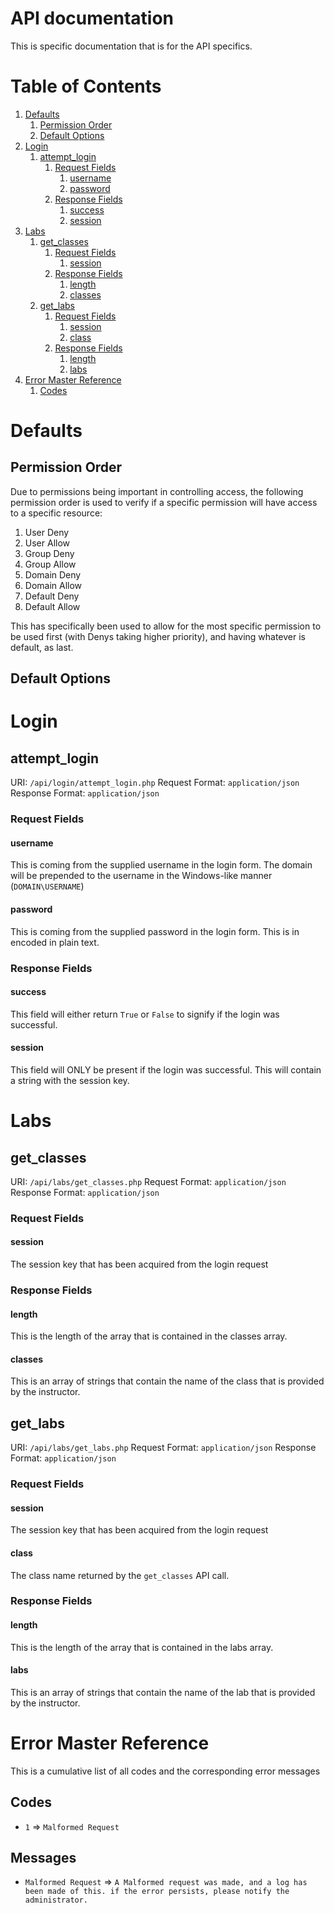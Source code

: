 # API documentation
This is specific documentation that is for the API specifics.
# Table of Contents
1. [Defaults](#defaults)
	1. [Permission Order](#defaults_permission_order)
	2. [Default Options](#defaults_default_options)
2. [Login](#login)
	1. [attempt_login](#login_attempt_login)
		1. [Request Fields](#login_attempt_login_request_fields)
			1. [username](#login_attempt_login_request_fields_username)
			2. [password](#login_attempt_login_request_fields_password)
		2. [Response Fields](#login_attempt_login_response_fields)
			1. [success](#login_attempt_login_response_fields_success)
			2. [session](#login_attempt_login_response_fields_session)
3. [Labs](#lab)
	1. [get_classes](#lab_get_classes)
		1. [Request Fields](#lab_get_classes_request_fields)
		   1. [session](#lab_get_classes_request_fields_session) 
		2. [Response Fields](#lab_get_classes_response_fields)
		   1. [length](#lab_get_classes_response_fields_length)
		   2. [classes](#lab_get_classes_response_fields_classes)
	1. [get_labs](#lab_get_labs)
		1. [Request Fields](#lab_get_labs_request_fields)
		   1. [session](#lab_get_labs_request_fields_session) 
		   1. [class](#lab_get_labs_request_fields_class) 
		2. [Response Fields](#lab_get_labs_response_fields)
		   1. [length](#lab_get_labs_response_fields_length)
		   2. [labs](#lab_get_labs_response_fields_classes)
4. [Error Master Reference](#error_master_reference)
	1. [Codes](#error_master_reference_codes)

<a name="defaults" id="defaults"></a>
# Defaults
<a name="defaults_permission_order" id="defaults_permission_order"></a>
## Permission Order
Due to permissions being important in controlling access, the following permission order is used to verify if a specific permission will have access to a specific resource:

1. User Deny
2. User Allow
3. Group Deny
4. Group Allow
5. Domain Deny
6. Domain Allow
7. Default Deny
8. Default Allow

This has specifically been used to allow for the most specific permission to be used first (with Denys taking higher priority), and having whatever is default, as last.
<a name="defaults_default_options" id="defaults_default_options"></a>
## Default Options
<a name="login" id="login"></a>
# Login
<a name="login_attempt_login" id="login_attempt_login"></a>
## attempt_login
URI: `/api/login/attempt_login.php`
Request Format: `application/json`
Response Format: `application/json`
<a name="login_attempt_login_request_fields" id="login_attempt_login_request_fields"></a>
### Request Fields
<a name="login_attempt_login_request_fields_username" id="login_attempt_login_request_fields_username"></a>
#### username
This is coming from the supplied username in the login form.
The domain will be prepended to the username in the Windows-like manner (`DOMAIN\USERNAME`)
<a name="login_attempt_login_request_fields_password" id="login_attempt_login_request_fields_password"></a>
#### password
This is coming from the supplied password in the login form. This is in encoded in plain text.
<a name="login_attempt_login_response_fields" id="login_attempt_login_response_fields"></a>
### Response Fields
<a name="login_attempt_login_response_fields_success" id="login_attempt_login_response_fields_success"></a>
#### success
This field will either return `True` or `False` to signify if the login was successful.
<a name="login_attempt_login_response_fields_session" id="login_attempt_login_response_fields_session"></a>
#### session
This field will ONLY be present if the login was successful. This will contain a string with the session key.
<a name="lab" id="lab"></a>
# Labs
<a name="lab_get_classes" id="lab_get_classes"></a>
## get_classes
URI: `/api/labs/get_classes.php`
Request Format: `application/json`
Response Format: `application/json`
<a name="lab_get_classes_request_fields" id="lab_get_classes_request_fields"></a>
### Request Fields
<a name="lab_get_classes_request_fields_session" id="lab_get_classes_request_fields_session"></a>
#### session
The session key that has been acquired from the login request
<a name="lab_get_classes_response_fields" id="lab_get_classes_response_fields"></a>
### Response Fields
<a name="lab_get_classes_response_fields_length" id="lab_get_classes_response_fields_length"></a>
#### length
This is the length of the array that is contained in the classes array.
<a name="lab_get_classes_response_fields_classes" id="lab_get_classes_response_fields_classes"></a>
#### classes
This is an array of strings that contain the name of the class that is provided by the instructor.
<a name="lab_get_labs" id="lab_get_labs"></a>
## get_labs
URI: `/api/labs/get_labs.php`
Request Format: `application/json`
Response Format: `application/json`
<a name="lab_get_labs_request_fields" id="lab_get_labs_request_fields"></a>
### Request Fields
<a name="lab_get_labs_request_fields_session" id="lab_get_labs_request_fields_session"></a>
#### session
The session key that has been acquired from the login request
<a name="lab_get_labs_request_fields_class" id="lab_get_labs_request_fields_class"></a>
#### class
The class name returned by the `get_classes` API call.
<a name="lab_get_labs_response_fields" id="lab_get_labs_response_fields"></a>
### Response Fields
<a name="lab_get_labs_response_fields_length" id="lab_get_labs_response_fields_length"></a>
#### length
This is the length of the array that is contained in the labs array.
<a name="lab_get_labs_response_fields_labs" id="lab_get_labs_response_fields_labs"></a>
#### labs
This is an array of strings that contain the name of the lab that is provided by the instructor.
<a name="error_master_reference" id="error_master_reference"></a>
# Error Master Reference
This is a cumulative list of all codes and the corresponding error messages
<a name="error_master_reference_codes" id="error_master_reference_codes"></a>
## Codes
 - `1` => `Malformed Request`
## Messages
 - `Malformed Request` => `A Malformed request was made, and a log has been made of this. if the error persists, please notify the administrator.`
